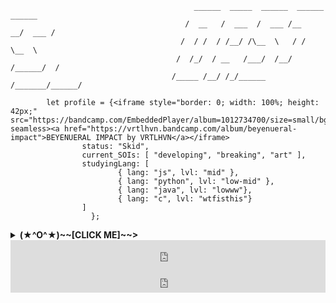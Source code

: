 ```
                                         ______  _____  ______  ______  ______ 
                                       /  __   /  ___  /  ___ /__   __/  ___ /
                                      /  / /  / /__/ /\__  \   / /   \__  \ 
                                     /  /_/  / __   /___/  /__/ /______/  /
                                    /_____ /__/ /_/______ /_______/______/

		let profile = {<iframe style="border: 0; width: 100%; height: 42px;" src="https://bandcamp.com/EmbeddedPlayer/album=1012734700/size=small/bgcol=ffffff/linkcol=0687f5/transparent=true/" seamless><a href="https://vrtlhvn.bandcamp.com/album/beyenueral-impact">BEYENUERAL IMPACT by VRTLHVN</a></iframe>
				status: "Skid",
				current_SOIs: [ "developing", "breaking", "art" ],
				studyingLang: [
						{ lang: "js", lvl: "mid" },
						{ lang: "python", lvl: "low-mid" },
						{ lang: "java", lvl: "lowww"},
						{ lang: "c", lvl: "wtfisthis"}
				]
			      };

```
<details>   <iframe style="border: 0; width: 100%; height: 42px;" src="https://bandcamp.com/EmbeddedPlayer/album=1012734700/size=small/bgcol=ffffff/linkcol=0687f5/transparent=true/" seamless><a href="https://vrtlhvn.bandcamp.com/album/beyenueral-impact">BEYENUERAL IMPACT by VRTLHVN</a></iframe>
	
<summary><strong>(★^O^★)~~[CLICK ME]~~></strong></summary>

<img src="https://tryhackme-badges.s3.amazonaws.com/0as.png" alt="Your Image Badge" width="30%"/>
<img src="https://www.codewars.com/users/0asisCat/badges/large" />

```
	(                                                                  
	)\ )   )                  (    (       *   )               (       
	(()/(( /(     (  (         )\ ) )\ )  ` )  /(    (  ( (  (  )\  (   
 	/(_))\()) (  )\))(     ( (()/((()/(   ( )(_)|   )\))()\))(((_)))\  
	(_))((_)\  )\((_)()\    )\ /(_))/(_)) (_(_()))\ ((_))((_))\ _ /((_) 
	/ __| |(_)((_)(()((_)  ((_|_) _(_) _| |_   _((_) (()(_|()(_) (_))   
	\__ \ ' \/ _ \ V  V / / _ \|  _||  _|   | |/ _ \/ _` / _` || / -_)  
	|___/_||_\___/\_/\_/  \___/|_|  |_|     |_|\___/\__, \__, ||_\___|  
   	                                                |___/|___/        
```
</details>
<iframe style="border: 0; width: 100%; height: 42px;" src="https://bandcamp.com/EmbeddedPlayer/album=1012734700/size=small/bgcol=ffffff/linkcol=0687f5/transparent=true/" seamless><a href="https://vrtlhvn.bandcamp.com/album/beyenueral-impact">BEYENUERAL IMPACT by VRTLHVN</a></iframe><iframe style="border: 0; width: 100%; height: 42px;" src="https://bandcamp.com/EmbeddedPlayer/album=1012734700/size=small/bgcol=ffffff/linkcol=0687f5/transparent=true/" seamless><a href="https://vrtlhvn.bandcamp.com/album/beyenueral-impact">BEYENUERAL IMPACT by VRTLHVN</a></iframe>
